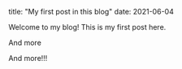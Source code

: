 title: "My first post in this blog"
date: 2021-06-04

Welcome to my blog!
This is my first post here.

And more 


And more!!!

